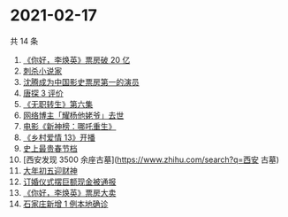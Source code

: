 # 2021-02-17

共 14 条

<!-- BEGIN ZHIHUSEARCH -->
<!-- 最后更新时间 Wed Feb 17 2021 18:07:27 GMT+0800 (CST) -->
1. [《你好，李焕英》票房破 20 亿](https://www.zhihu.com/search?q=你好李焕英)
1. [刺杀小说家](https://www.zhihu.com/search?q=刺杀小说家)
1. [沈腾成为中国影史票房第一的演员](https://www.zhihu.com/search?q=沈腾)
1. [唐探 3 评价](https://www.zhihu.com/search?q=唐探3)
1. [《无职转生》第六集](https://www.zhihu.com/search?q=无职转生)
1. [网络博主「耀杨他姥爷」去世](https://www.zhihu.com/search?q=耀杨他姥爷)
1. [电影《新神榜：哪吒重生》](https://www.zhihu.com/search?q=哪吒)
1. [《乡村爱情 13》开播](https://www.zhihu.com/search?q=乡村爱情)
1. [史上最贵春节档](https://www.zhihu.com/search?q=春节档电影票)
1. [西安发现 3500 余座古墓](https://www.zhihu.com/search?q=西安 古墓)
1. [大年初五迎财神](https://www.zhihu.com/search?q=大年初五)
1. [订婚仪式摆巨额现金被通报](https://www.zhihu.com/search?q=订婚仪式摆现金)
1. [《你好，李焕英》票房大卖](https://www.zhihu.com/search?q=《你好，李焕英》)
1. [石家庄新增 1 例本地确诊](https://www.zhihu.com/search?q=石家庄新增)
<!-- END ZHIHUSEARCH -->
